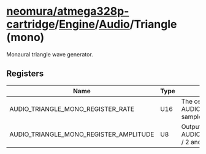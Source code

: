# [neomura/atmega328p-cartridge](../../../../readme.md)/[Engine](../../../readme.md)/[Audio](../readme.md)/Triangle (mono)

Monaural triangle wave generator.

## Registers

| Name                                   | Type  | Description                                                                                 |
| -------------------------------------- | ----- | ------------------------------------------------------------------------------------------- |
| AUDIO_TRIANGLE_MONO_REGISTER_RATE      | U16   | The oscillator completes one cycle every 65536 / AUDIO_TRIANGLE_MONO_REGISTER_RATE samples. |
| AUDIO_TRIANGLE_MONO_REGISTER_AMPLITUDE | U8    | Output travels from 0 to AUDIO_TRIANGLE_MONO_REGISTER_AMPLITUDE / 2 and back to 0.          |
